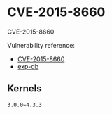 # CVE-2015-8660

CVE-2015-8660

Vulnerability reference:
 * [CVE-2015-8660](http://cve.mitre.org/cgi-bin/cvename.cgi?name=CVE-2015-8660)  
 * [exp-db](http://www.exploit-db.com/exploits/39166/)

## Kernels
```
3.0.0~4.3.3
```   

